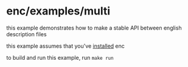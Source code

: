 # enc/examples/multi

this example demonstrates how to make a stable API between english description files

this example assumes that you've [installed](../../README.md#installation) enc

to build and run this example, run `make run`
